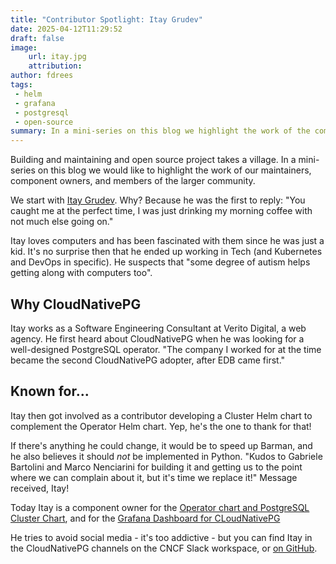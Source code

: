 ```yaml
---
title: "Contributor Spotlight: Itay Grudev"
date: 2025-04-12T11:29:52
draft: false
image:
    url: itay.jpg
    attribution: 
author: fdrees
tags:
 - helm
 - grafana
 - postgresql
 - open-source
summary: In a mini-series on this blog we highlight the work of the community. First up is Itay Grudev, component owner for the Operator chart and PostgreSQL Cluster Chart and the Grafana Dashboard for CloudNativePG.
---
```


Building and maintaining and open source project takes a village. In a mini-series on this blog we would like to highlight the work of our maintainers, component owners, and members of the larger community. 

We start with [Itay Grudev](https://github.com/itay-grudev). Why? Because he was the first to reply: "You caught me at the perfect time, I was just drinking my morning coffee with not much else going on."

Itay loves computers and has been fascinated with them since he was just a kid. It's no surprise then that he ended up working in Tech (and Kubernetes and DevOps in specific). He suspects that "some degree of autism helps getting along with computers too".

## Why CloudNativePG
Itay works as a Software Engineering Consultant at Verito Digital, a web agency. He first heard about CloudNativePG when he was looking for a well-designed PostgreSQL operator. "The company I worked for at the time became the second CloudNativePG adopter, after EDB came first."

## Known for...
Itay then got involved as a contributor developing a Cluster Helm chart to complement the Operator Helm chart. Yep, he's the one to thank for that! 

If there's anything he could change, it would be to speed up Barman, and he also believes it should _not_ be implemented in Python. "Kudos to Gabriele Bartolini and Marco Nenciarini for building it and getting us to the point where we can complain about it, but it's time we replace it!" Message received, Itay!

Today Itay is a component owner for the [Operator chart and PostgreSQL Cluster Chart](https://github.com/cloudnative-pg/charts), and for the [Grafana Dashboard for CLoudNativePG](https://github.com/cloudnative-pg/grafana-dashboards)

He tries to avoid social media - it's too addictive - but you can find Itay in the CloudNativePG channels on the CNCF Slack workspace, or [on GitHub](https://github.com/itay-grudev).
